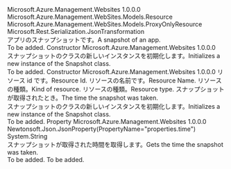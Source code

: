 <Type Name="Snapshot" FullName="Microsoft.Azure.Management.WebSites.Models.Snapshot">
  <TypeSignature Language="C#" Value="public class Snapshot : Microsoft.Azure.Management.WebSites.Models.ProxyOnlyResource" />
  <TypeSignature Language="ILAsm" Value=".class public auto ansi beforefieldinit Snapshot extends Microsoft.Azure.Management.WebSites.Models.ProxyOnlyResource" />
  <TypeSignature Language="DocId" Value="T:Microsoft.Azure.Management.WebSites.Models.Snapshot" />
  <TypeSignature Language="VB.NET" Value="Public Class Snapshot&#xA;Inherits ProxyOnlyResource" />
  <TypeSignature Language="F#" Value="type Snapshot = class&#xA;    inherit ProxyOnlyResource" />
  <AssemblyInfo>
    <AssemblyName>Microsoft.Azure.Management.Websites</AssemblyName>
    <AssemblyVersion>1.0.0.0</AssemblyVersion>
  </AssemblyInfo>
  <Base>
    <BaseTypeName>Microsoft.Azure.Management.WebSites.Models.Resource</BaseTypeName>
    <BaseTypeName FrameworkAlternate="azure-dotnet">Microsoft.Azure.Management.WebSites.Models.ProxyOnlyResource</BaseTypeName>
  </Base>
  <Interfaces />
  <Attributes>
    <Attribute>
      <AttributeName>Microsoft.Rest.Serialization.JsonTransformation</AttributeName>
    </Attribute>
  </Attributes>
  <Docs>
    <summary>
            <span data-ttu-id="56a4e-101">アプリのスナップショットです。</span><span class="sxs-lookup"><span data-stu-id="56a4e-101">A snapshot of an app.</span></span>
            </summary>
    <remarks>To be added.</remarks>
  </Docs>
  <Members>
    <Member MemberName=".ctor">
      <MemberSignature Language="C#" Value="public Snapshot ();" />
      <MemberSignature Language="ILAsm" Value=".method public hidebysig specialname rtspecialname instance void .ctor() cil managed" />
      <MemberSignature Language="DocId" Value="M:Microsoft.Azure.Management.WebSites.Models.Snapshot.#ctor" />
      <MemberSignature Language="VB.NET" Value="Public Sub New ()" />
      <MemberType>Constructor</MemberType>
      <AssemblyInfo>
        <AssemblyName>Microsoft.Azure.Management.Websites</AssemblyName>
        <AssemblyVersion>1.0.0.0</AssemblyVersion>
      </AssemblyInfo>
      <Parameters />
      <Docs>
        <summary>
            <span data-ttu-id="56a4e-102">スナップショットのクラスの新しいインスタンスを初期化します。</span><span class="sxs-lookup"><span data-stu-id="56a4e-102">Initializes a new instance of the Snapshot class.</span></span>
            </summary>
        <remarks>To be added.</remarks>
      </Docs>
    </Member>
    <Member MemberName=".ctor">
      <MemberSignature Language="C#" Value="public Snapshot (string id = null, string name = null, string kind = null, string type = null, string time = null);" />
      <MemberSignature Language="ILAsm" Value=".method public hidebysig specialname rtspecialname instance void .ctor(string id, string name, string kind, string type, string time) cil managed" />
      <MemberSignature Language="DocId" Value="M:Microsoft.Azure.Management.WebSites.Models.Snapshot.#ctor(System.String,System.String,System.String,System.String,System.String)" />
      <MemberSignature Language="VB.NET" Value="Public Sub New (Optional id As String = null, Optional name As String = null, Optional kind As String = null, Optional type As String = null, Optional time As String = null)" />
      <MemberSignature Language="F#" Value="new Microsoft.Azure.Management.WebSites.Models.Snapshot : string * string * string * string * string -&gt; Microsoft.Azure.Management.WebSites.Models.Snapshot" Usage="new Microsoft.Azure.Management.WebSites.Models.Snapshot (id, name, kind, type, time)" />
      <MemberType>Constructor</MemberType>
      <AssemblyInfo>
        <AssemblyName>Microsoft.Azure.Management.Websites</AssemblyName>
        <AssemblyVersion>1.0.0.0</AssemblyVersion>
      </AssemblyInfo>
      <Parameters>
        <Parameter Name="id" Type="System.String" />
        <Parameter Name="name" Type="System.String" />
        <Parameter Name="kind" Type="System.String" />
        <Parameter Name="type" Type="System.String" />
        <Parameter Name="time" Type="System.String" />
      </Parameters>
      <Docs>
        <param name="id"><span data-ttu-id="56a4e-103">リソース id です。</span><span class="sxs-lookup"><span data-stu-id="56a4e-103">Resource Id.</span></span></param>
        <param name="name"><span data-ttu-id="56a4e-104">リソースの名前です。</span><span class="sxs-lookup"><span data-stu-id="56a4e-104">Resource Name.</span></span></param>
        <param name="kind"><span data-ttu-id="56a4e-105">リソースの種類。</span><span class="sxs-lookup"><span data-stu-id="56a4e-105">Kind of resource.</span></span></param>
        <param name="type"><span data-ttu-id="56a4e-106">リソースの種類。</span><span class="sxs-lookup"><span data-stu-id="56a4e-106">Resource type.</span></span></param>
        <param name="time"><span data-ttu-id="56a4e-107">スナップショットが取得されたとき。</span><span class="sxs-lookup"><span data-stu-id="56a4e-107">The time the snapshot was taken.</span></span></param>
        <summary>
            <span data-ttu-id="56a4e-108">スナップショットのクラスの新しいインスタンスを初期化します。</span><span class="sxs-lookup"><span data-stu-id="56a4e-108">Initializes a new instance of the Snapshot class.</span></span>
            </summary>
        <remarks>To be added.</remarks>
      </Docs>
    </Member>
    <Member MemberName="Time">
      <MemberSignature Language="C#" Value="public string Time { get; }" />
      <MemberSignature Language="ILAsm" Value=".property instance string Time" />
      <MemberSignature Language="DocId" Value="P:Microsoft.Azure.Management.WebSites.Models.Snapshot.Time" />
      <MemberSignature Language="VB.NET" Value="Public ReadOnly Property Time As String" />
      <MemberSignature Language="F#" Value="member this.Time : string" Usage="Microsoft.Azure.Management.WebSites.Models.Snapshot.Time" />
      <MemberType>Property</MemberType>
      <AssemblyInfo>
        <AssemblyName>Microsoft.Azure.Management.Websites</AssemblyName>
        <AssemblyVersion>1.0.0.0</AssemblyVersion>
      </AssemblyInfo>
      <Attributes>
        <Attribute>
          <AttributeName>Newtonsoft.Json.JsonProperty(PropertyName="properties.time")</AttributeName>
        </Attribute>
      </Attributes>
      <ReturnValue>
        <ReturnType>System.String</ReturnType>
      </ReturnValue>
      <Docs>
        <summary>
            <span data-ttu-id="56a4e-109">スナップショットが取得された時間を取得します。</span><span class="sxs-lookup"><span data-stu-id="56a4e-109">Gets the time the snapshot was taken.</span></span>
            </summary>
        <value>To be added.</value>
        <remarks>To be added.</remarks>
      </Docs>
    </Member>
  </Members>
</Type>